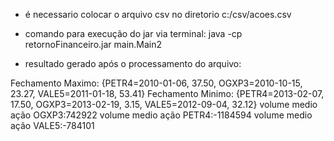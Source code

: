 - é necessario colocar o arquivo csv no diretorio c:/csv/acoes.csv

- comando para  execução do jar via terminal: java -cp retornoFinanceiro.jar main.Main2

- resultado gerado após o processamento do arquivo: 

Fechamento Maximo: {PETR4=2010-01-06, 37.50, OGXP3=2010-10-15, 23.27, VALE5=2011-01-18, 53.41}
Fechamento Minimo: {PETR4=2013-02-07, 17.50, OGXP3=2013-02-19, 3.15, VALE5=2012-09-04, 32.12}
volume medio ação OGXP3:742922
volume medio ação PETR4:-1184594
volume medio ação VALE5:-784101
